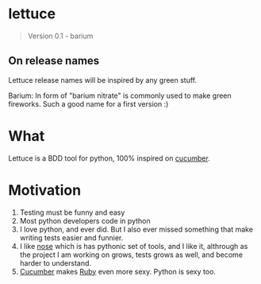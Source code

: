 # lettuce
> Version 0.1 - barium

## On release names

Lettuce release names will be inspired by any green stuff.

Barium: In form of "barium nitrate" is commonly used to make green fireworks. Such a good name for a first version :)

# What

Lettuce is a BDD tool for python, 100% inspired on [cucumber](http://cukes.info/ "BDD with elegance and joy").

# Motivation

1. Testing must be funny and easy
2. Most python developers code in python
3. I love python, and ever did. But I also ever missed something that make writing tests easier and funnier.
4. I like [nose](http://code.google.com/p/python-nose/) which is has pythonic set of tools, and I like it, althrough as the project I am working on grows, tests grows as well, and become harder to understand.
5. [Cucumber](http://cukes.info/) makes [Ruby](http://www.ruby-lang.org/) even more sexy. Python is sexy too.
